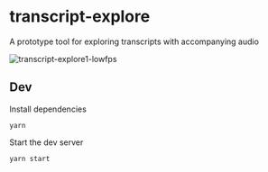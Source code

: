# transcript-explore

A prototype tool for exploring transcripts with accompanying audio

![transcript-explore1-lowfps](https://user-images.githubusercontent.com/793847/33966592-2d8a9920-e02e-11e7-9855-6d8549c230f3.gif)


## Dev

Install dependencies

```
yarn
```

Start the dev server

```
yarn start
```
